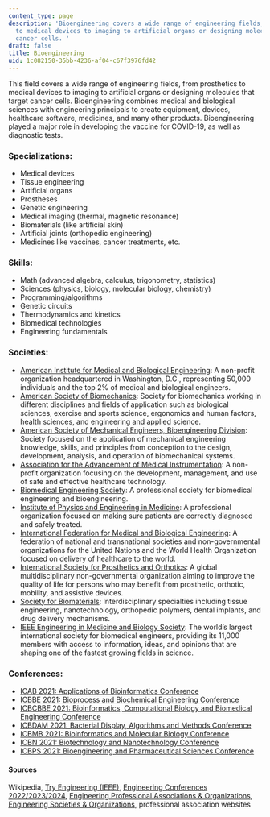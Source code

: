 ```yaml
---
content_type: page
description: 'Bioengineering covers a wide range of engineering fields, from prosthetics
  to medical devices to imaging to artificial organs or designing molecules that target
  cancer cells. '
draft: false
title: Bioengineering
uid: 1c082150-35bb-4236-af04-c67f3976fd42
---
```

This field covers a wide range of engineering fields, from prosthetics to medical devices to imaging to artificial organs or designing molecules that target cancer cells. Bioengineering combines medical and biological sciences with engineering principals to create equipment, devices, healthcare software, medicines, and many other products. Bioengineering played a major role in developing the vaccine for COVID-19, as well as diagnostic tests.

### Specializations:

- Medical devices
- Tissue engineering
- Artificial organs
- Prostheses
- Genetic engineering
- Medical imaging (thermal, magnetic resonance)
- Biomaterials (like artificial skin)
- Artificial joints (orthopedic engineering)
- Medicines like vaccines, cancer treatments, etc.

### Skills:

- Math (advanced algebra, calculus, trigonometry, statistics)
- Sciences (physics, biology, molecular biology, chemistry)
- Programming/algorithms
- Genetic circuits
- Thermodynamics and kinetics
- Biomedical technologies
- Engineering fundamentals

### Societies:

- [American Institute for Medical and Biological Engineering](http://aimbe.org/): A non-profit organization headquartered in Washington, D.C., representing 50,000 individuals and the top 2% of medical and biological engineers.
- [American Society of Biomechanics](http://www.asbweb.org/): Society for biomechanics working in different disciplines and fields of application such as biological sciences, exercise and sports science, ergonomics and human factors, health sciences, and engineering and applied science.
- [American Society of Mechanical Engineers, Bioengineering Division](https://www.asme.org/topics/bioengineering): Society focused on the application of mechanical engineering knowledge, skills, and principles from conception to the design, development, analysis, and operation of biomechanical systems.
- [Association for the Advancement of Medical Instrumentation](https://www.aami.org/): A non-profit organization focusing on the development, management, and use of safe and effective healthcare technology.
- [Biomedical Engineering Society](http://www.bmes.org/): A professional society for biomedical engineering and bioengineering.
- [Institute of Physics and Engineering in Medicine](https://www.ipem.ac.uk/): A professional organization focused on making sure patients are correctly diagnosed and safely treated.
- [International Federation for Medical and Biological Engineering](https://ifmbe.org/): A federation of national and transnational societies and non-governmental organizations for the United Nations and the World Health Organization focused on delivery of healthcare to the world.
- [International Society for Prosthetics and Orthotics](http://www.ispoint.org/): A global multidisciplinary non-governmental organization aiming to improve the quality of life for persons who may benefit from prosthetic, orthotic, mobility, and assistive devices.
- [Society for Biomaterials](https://www.biomaterials.org/): Interdisciplinary specialties including tissue engineering, nanotechnology, orthopedic polymers, dental implants, and drug delivery mechanisms.
- [IEEE Engineering in Medicine and Biology Society](http://www.embs.org/): The world’s largest international society for biomedical engineers, providing its 11,000 members with access to information, ideas, and opinions that are shaping one of the fastest growing fields in science.

### Conferences:

- [ICAB 2021: Applications of Bioinformatics Conference](https://waset.org/applications-of-bioinformatics-conference-in-june-2021-in-rome)
- [ICBBE 2021: Bioprocess and Biochemical Engineering Conference](https://waset.org/bioprocess-and-biochemical-engineering-conference-in-june-2021-in-rome)
- [ICBCBBE 2021: Bioinformatics, Computational Biology and Biomedical Engineering Conference](https://waset.org/bioinformatics-computational-biology-and-biomedical-engineering-conference-in-june-2021-in-rome)
- [ICBDAM 2021: Bacterial Display, Algorithms and Methods Conference](https://waset.org/bacterial-display-algorithms-and-methods-conference-in-june-2021-in-rome)
- [ICBMB 2021: Bioinformatics and Molecular Biology Conference](https://waset.org/bioinformatics-and-molecular-biology-conference-in-june-2021-in-new-york)
- [ICBN 2021: Biotechnology and Nanotechnology Conference](https://waset.org/biotechnology-and-nanotechnology-conference-in-june-2021-in-new-york)
- [ICBPS 2021: Bioengineering and Pharmaceutical Sciences Conference](https://waset.org/bioengineering-and-pharmaceutical-sciences-conference-in-june-2021-in-rome)

#### Sources

Wikipedia, [Try Engineering (IEEE)](https://tryengineering.org/), [Engineering Conferences 2022/2023/2024](https://conferenceindex.org/conferences/engineering), [Engineering Professional Associations & Organizations](https://jobstars.com/engineering-professional-associations-organizations/), [Engineering Societies & Organizations](https://www.loc.gov/rr/scitech/SciRefGuides/eng-organizations.html), professional association websites